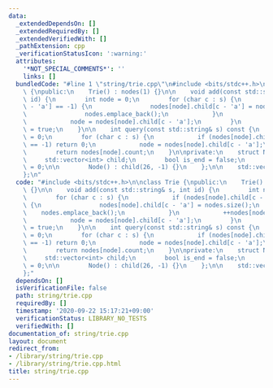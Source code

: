 ```yaml
---
data:
  _extendedDependsOn: []
  _extendedRequiredBy: []
  _extendedVerifiedWith: []
  _pathExtension: cpp
  _verificationStatusIcon: ':warning:'
  attributes:
    '*NOT_SPECIAL_COMMENTS*': ''
    links: []
  bundledCode: "#line 1 \"string/trie.cpp\"\n#include <bits/stdc++.h>\n\nclass Trie\
    \ {\npublic:\n    Trie() : nodes(1) {}\n\n    void add(const std::string& s, int\
    \ id) {\n        int node = 0;\n        for (char c : s) {\n            if (nodes[node].child[c\
    \ - 'a'] == -1) {\n                nodes[node].child[c - 'a'] = nodes.size();\n\
    \                nodes.emplace_back();\n            }\n            ++nodes[node].count;\n\
    \            node = nodes[node].child[c - 'a'];\n        }\n        nodes[node].is_end\
    \ = true;\n    }\n\n    int query(const std::string& s) const {\n        int node\
    \ = 0;\n        for (char c : s) {\n            if (nodes[node].child[c - 'a']\
    \ == -1) return 0;\n            node = nodes[node].child[c - 'a'];\n        }\n\
    \        return nodes[node].count;\n    }\n\nprivate:\n    struct Node {\n   \
    \     std::vector<int> child;\n        bool is_end = false;\n        int count\
    \ = 0;\n\n        Node() : child(26, -1) {}\n    };\n\n    std::vector<Node> nodes;\n\
    };\n"
  code: "#include <bits/stdc++.h>\n\nclass Trie {\npublic:\n    Trie() : nodes(1)\
    \ {}\n\n    void add(const std::string& s, int id) {\n        int node = 0;\n\
    \        for (char c : s) {\n            if (nodes[node].child[c - 'a'] == -1)\
    \ {\n                nodes[node].child[c - 'a'] = nodes.size();\n            \
    \    nodes.emplace_back();\n            }\n            ++nodes[node].count;\n\
    \            node = nodes[node].child[c - 'a'];\n        }\n        nodes[node].is_end\
    \ = true;\n    }\n\n    int query(const std::string& s) const {\n        int node\
    \ = 0;\n        for (char c : s) {\n            if (nodes[node].child[c - 'a']\
    \ == -1) return 0;\n            node = nodes[node].child[c - 'a'];\n        }\n\
    \        return nodes[node].count;\n    }\n\nprivate:\n    struct Node {\n   \
    \     std::vector<int> child;\n        bool is_end = false;\n        int count\
    \ = 0;\n\n        Node() : child(26, -1) {}\n    };\n\n    std::vector<Node> nodes;\n\
    };"
  dependsOn: []
  isVerificationFile: false
  path: string/trie.cpp
  requiredBy: []
  timestamp: '2020-09-22 15:17:21+09:00'
  verificationStatus: LIBRARY_NO_TESTS
  verifiedWith: []
documentation_of: string/trie.cpp
layout: document
redirect_from:
- /library/string/trie.cpp
- /library/string/trie.cpp.html
title: string/trie.cpp
---
```

